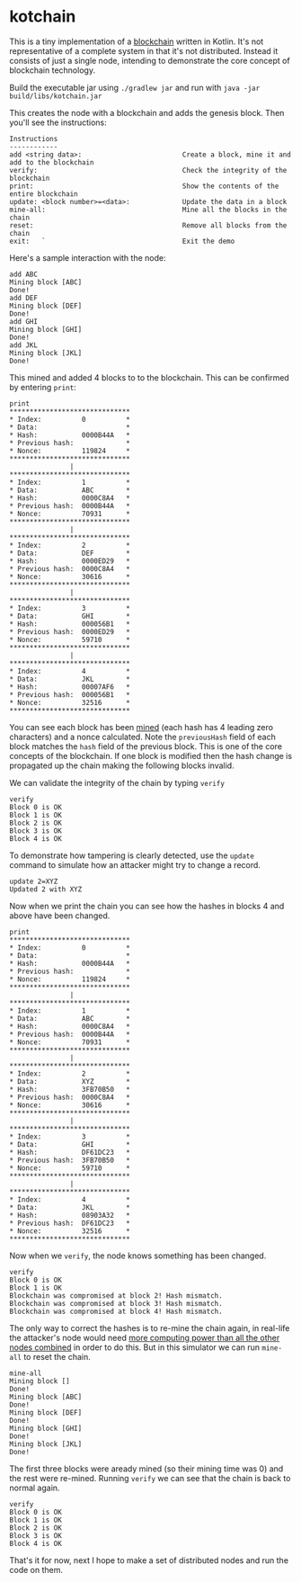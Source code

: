 # kotchain

This is a tiny implementation of a [blockchain](https://en.wikipedia.org/wiki/Blockchain) written in Kotlin. It's not representative of a complete system in that it's not distributed. Instead it consists of just a single node, intending to demonstrate the core concept of blockchain technology.

Build the executable jar using `./gradlew jar` and run with `java -jar build/libs/kotchain.jar` 

This creates the node with a blockchain and adds the genesis block. Then you'll see the instructions:
```
Instructions
------------
add <string data>:                         Create a block, mine it and add to the blockchain
verify:                                    Check the integrity of the blockchain
print:                                     Show the contents of the entire blockchain
update: <block number>=<data>:             Update the data in a block
mine-all:                                  Mine all the blocks in the chain
reset:                                     Remove all blocks from the chain
exit:   `                                  Exit the demo
```
Here's a sample interaction with the node:
```
add ABC
Mining block [ABC] 
Done!
add DEF
Mining block [DEF] 
Done!
add GHI
Mining block [GHI] 
Done!
add JKL
Mining block [JKL] 
Done!
```

This mined and added 4 blocks to to the blockchain. This can be confirmed by entering `print`:
```
print
******************************
* Index:          0          *
* Data:                      *
* Hash:           0000B44A   *
* Previous hash:             *
* Nonce:          119824     *
******************************
               |
******************************
* Index:          1          *
* Data:           ABC        *
* Hash:           0000C8A4   *
* Previous hash:  0000B44A   *
* Nonce:          70931      *
******************************
               |
******************************
* Index:          2          *
* Data:           DEF        *
* Hash:           0000ED29   *
* Previous hash:  0000C8A4   *
* Nonce:          30616      *
******************************
               |
******************************
* Index:          3          *
* Data:           GHI        *
* Hash:           000056B1   *
* Previous hash:  0000ED29   *
* Nonce:          59710      *
******************************
               |
******************************
* Index:          4          *
* Data:           JKL        *
* Hash:           00007AF6   *
* Previous hash:  000056B1   *
* Nonce:          32516      *
******************************
```
You can see each block has been [mined](https://en.bitcoin.it/wiki/Nonce) (each hash has 4 leading zero characters) and a nonce calculated. Note the `previousHash` field of each block matches the `hash` field of the previous block. This is one of the core concepts of the blockchain. If one block is modified then the hash change is propagated up the chain making the following blocks invalid.

We can validate the integrity of the chain by typing `verify`
```
verify
Block 0 is OK
Block 1 is OK
Block 2 is OK
Block 3 is OK
Block 4 is OK
```
To demonstrate how tampering is clearly detected, use the `update` command to simulate how an attacker might try to change a record.
```
update 2=XYZ
Updated 2 with XYZ
```
Now when we print the chain you can see how the hashes in blocks 4 and above have been changed.

```
print
******************************
* Index:          0          *
* Data:                      *
* Hash:           0000B44A   *
* Previous hash:             *
* Nonce:          119824     *
******************************
               |
******************************
* Index:          1          *
* Data:           ABC        *
* Hash:           0000C8A4   *
* Previous hash:  0000B44A   *
* Nonce:          70931      *
******************************
               |
******************************
* Index:          2          *
* Data:           XYZ        *
* Hash:           3FB70B50   *
* Previous hash:  0000C8A4   *
* Nonce:          30616      *
******************************
               |
******************************
* Index:          3          *
* Data:           GHI        *
* Hash:           DF61DC23   *
* Previous hash:  3FB70B50   *
* Nonce:          59710      *
******************************
               |
******************************
* Index:          4          *
* Data:           JKL        *
* Hash:           08903A32   *
* Previous hash:  DF61DC23   *
* Nonce:          32516      *
******************************
```
Now when we `verify`, the node knows something has been changed.
```
verify
Block 0 is OK
Block 1 is OK
Blockchain was compromised at block 2! Hash mismatch.
Blockchain was compromised at block 3! Hash mismatch.
Blockchain was compromised at block 4! Hash mismatch.
``` 
The only way to correct the hashes is to re-mine the chain again, in real-life the attacker's node would need [more computing power than all the other nodes combined](https://bitcoin.org/en/glossary/51-percent-attack) in order to do this.
But in this simulator we can run `mine-all` to reset the chain.
```
mine-all
Mining block [] 
Done!
Mining block [ABC] 
Done!
Mining block [DEF] 
Done!
Mining block [GHI] 
Done!
Mining block [JKL] 
Done!
```
The first three blocks were aready mined (so their mining time was 0) and the rest were re-mined. Running `verify` we can see that the chain is back to normal again.
```
verify
Block 0 is OK
Block 1 is OK
Block 2 is OK
Block 3 is OK
Block 4 is OK
```

That's it for now, next I hope to make a set of distributed nodes and run the code on them.

